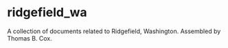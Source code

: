 # ridgefield_wa
A collection of documents related to Ridgefield, Washington.
Assembled by Thomas B. Cox.
